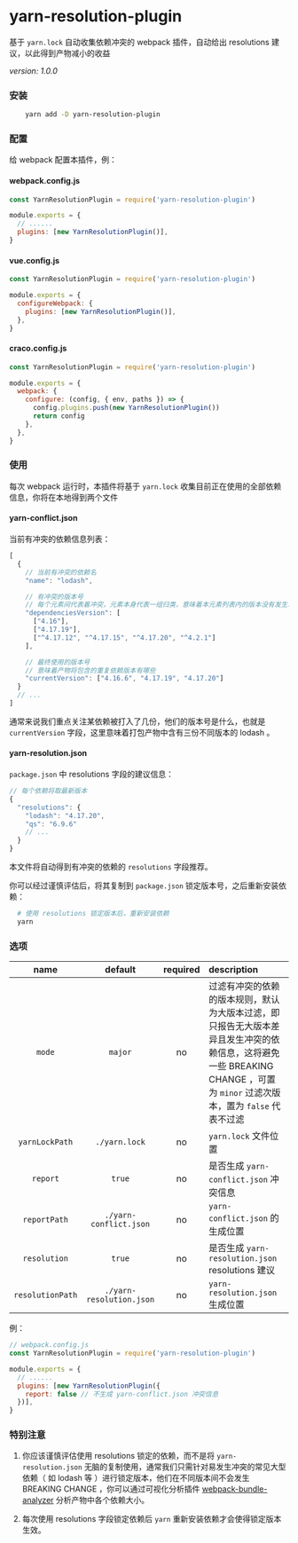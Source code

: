 # yarn-resolution-plugin

基于 `yarn.lock` 自动收集依赖冲突的 webpack 插件，自动给出 resolutions 建议，以此得到产物减小的收益

_version: 1.0.0_

### 安装

```bash
    yarn add -D yarn-resolution-plugin
```

### 配置

给 webpack 配置本插件，例：

#### webpack.config.js

```js
const YarnResolutionPlugin = require('yarn-resolution-plugin')

module.exports = {
  // ......
  plugins: [new YarnResolutionPlugin()],
}
```

#### vue.config.js

```js
const YarnResolutionPlugin = require('yarn-resolution-plugin')

module.exports = {
  configureWebpack: {
    plugins: [new YarnResolutionPlugin()],
  },
}
```

#### craco.config.js

```js
const YarnResolutionPlugin = require('yarn-resolution-plugin')

module.exports = {
  webpack: {
    configure: (config, { env, paths }) => {
      config.plugins.push(new YarnResolutionPlugin())
      return config
    },
  },
}
```

### 使用

每次 webpack 运行时，本插件将基于 `yarn.lock` 收集目前正在使用的全部依赖信息，你将在本地得到两个文件

#### yarn-conflict.json

当前有冲突的依赖信息列表：

```js
[
  {
    // 当前有冲突的依赖名
    "name": "lodash",

    // 有冲突的版本号
    // 每个元素间代表着冲突，元素本身代表一组归类，意味着本元素列表内的版本没有发生冲突
    "dependenciesVersion": [
      ["4.16"],
      ["4.17.19"],
      ["^4.17.12", "^4.17.15", "^4.17.20", "^4.2.1"]
    ],

    // 最终使用的版本号
    // 意味着产物将包含的重复依赖版本有哪些
    "currentVersion": ["4.16.6", "4.17.19", "4.17.20"]
  }
  // ...
]
```

通常来说我们重点关注某依赖被打入了几份，他们的版本号是什么，也就是 `currentVersion` 字段，这里意味着打包产物中含有三份不同版本的 lodash 。

#### yarn-resolution.json

`package.json` 中 resolutions 字段的建议信息：

```js
// 每个依赖将取最新版本
{
  "resolutions": {
    "lodash": "4.17.20",
    "qs": "6.9.6"
    // ...
  }
}
```

本文件将自动得到有冲突的依赖的 `resolutions` 字段推荐。

你可以经过谨慎评估后，将其复制到 `package.json` 锁定版本号，之后重新安装依赖：

```bash
  # 使用 resolutions 锁定版本后，重新安装依赖
  yarn
```

### 选项

|       name       |         default          | required | description                                                                                                                                                               |
| :--------------: | :----------------------: | :------: | :------------------------------------------------------------------------------------------------------------------------------------------------------------------------ |
|      `mode`      |         `major`          |    no    | 过滤有冲突的依赖的版本规则，默认为大版本过滤，即只报告无大版本差异且发生冲突的依赖信息，这将避免一些 BREAKING CHANGE ，可置为 `minor` 过滤次版本，置为 `false` 代表不过滤 |
|  `yarnLockPath`  |      `./yarn.lock`       |    no    | `yarn.lock` 文件位置                                                                                                                                                      |
|     `report`     |          `true`          |    no    | 是否生成 `yarn-conflict.json` 冲突信息                                                                                                                                    |
|   `reportPath`   |  `./yarn-conflict.json`  |    no    | `yarn-conflict.json` 的生成位置                                                                                                                                           |
|   `resolution`   |          `true`          |    no    | 是否生成 `yarn-resolution.json` resolutions 建议                                                                                                                          |
| `resolutionPath` | `./yarn-resolution.json` |    no    | `yarn-resolution.json` 生成位置                                                                                                                                       |

例：

```js
// webpack.config.js
const YarnResolutionPlugin = require('yarn-resolution-plugin')

module.exports = {
  // ......
  plugins: [new YarnResolutionPlugin({
    report: false // 不生成 yarn-conflict.json 冲突信息
  })],
}
```

### 特别注意

1. 你应该谨慎评估使用 resolutions 锁定的依赖，而不是将 `yarn-resolution.json` 无脑的复制使用，通常我们只需针对易发生冲突的常见大型依赖（ 如 lodash 等 ）进行锁定版本，他们在不同版本间不会发生 BREAKING CHANGE ，你可以通过可视化分析插件 [webpack-bundle-analyzer](https://github.com/webpack-contrib/webpack-bundle-analyzer) 分析产物中各个依赖大小。

2. 每次使用 resolutions 字段锁定依赖后 `yarn` 重新安装依赖才会使得锁定版本生效。